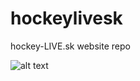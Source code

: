 # hockeylivesk
hockey-LIVE.sk website repo

![alt text](https://repository-images.githubusercontent.com/325552509/ead94200-4aa8-11eb-8624-b2d52b277de2)

